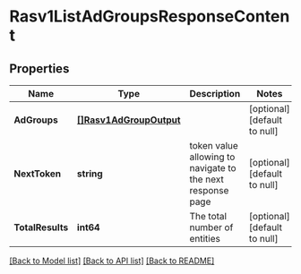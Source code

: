# Rasv1ListAdGroupsResponseContent

## Properties
Name | Type | Description | Notes
------------ | ------------- | ------------- | -------------
**AdGroups** | [**[]Rasv1AdGroupOutput**](RASv1AdGroupOutput.md) |  | [optional] [default to null]
**NextToken** | **string** | token value allowing to navigate to the next response page | [optional] [default to null]
**TotalResults** | **int64** | The total number of entities | [optional] [default to null]

[[Back to Model list]](../README.md#documentation-for-models) [[Back to API list]](../README.md#documentation-for-api-endpoints) [[Back to README]](../README.md)


